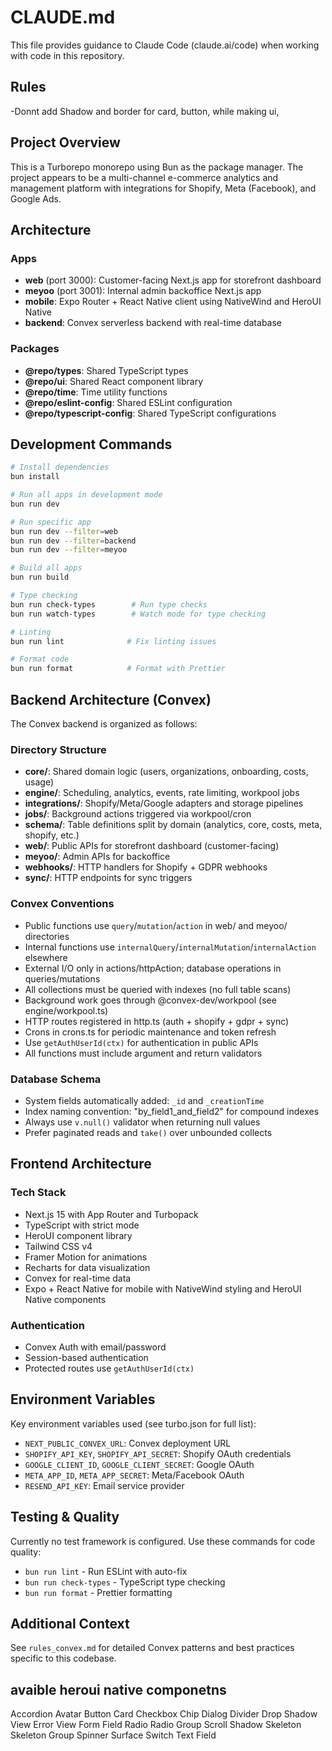 # CLAUDE.md

This file provides guidance to Claude Code (claude.ai/code) when working with code in this repository.

## Rules

-Donnt add Shadow and border for card, button, while making ui,

## Project Overview

This is a Turborepo monorepo using Bun as the package manager. The project appears to be a multi-channel e-commerce analytics and management platform with integrations for Shopify, Meta (Facebook), and Google Ads.

## Architecture

### Apps

- **web** (port 3000): Customer-facing Next.js app for storefront dashboard
- **meyoo** (port 3001): Internal admin backoffice Next.js app
- **mobile**: Expo Router + React Native client using NativeWind and HeroUI Native
- **backend**: Convex serverless backend with real-time database

### Packages

- **@repo/types**: Shared TypeScript types
- **@repo/ui**: Shared React component library
- **@repo/time**: Time utility functions
- **@repo/eslint-config**: Shared ESLint configuration
- **@repo/typescript-config**: Shared TypeScript configurations

## Development Commands

```bash
# Install dependencies
bun install

# Run all apps in development mode
bun run dev

# Run specific app
bun run dev --filter=web
bun run dev --filter=backend
bun run dev --filter=meyoo

# Build all apps
bun run build

# Type checking
bun run check-types        # Run type checks
bun run watch-types        # Watch mode for type checking

# Linting
bun run lint              # Fix linting issues

# Format code
bun run format            # Format with Prettier
```

## Backend Architecture (Convex)

The Convex backend is organized as follows:

### Directory Structure

- **core/**: Shared domain logic (users, organizations, onboarding, costs, usage)
- **engine/**: Scheduling, analytics, events, rate limiting, workpool jobs
- **integrations/**: Shopify/Meta/Google adapters and storage pipelines
- **jobs/**: Background actions triggered via workpool/cron
- **schema/**: Table definitions split by domain (analytics, core, costs, meta, shopify, etc.)
- **web/**: Public APIs for storefront dashboard (customer-facing)
- **meyoo/**: Admin APIs for backoffice
- **webhooks/**: HTTP handlers for Shopify + GDPR webhooks
- **sync/**: HTTP endpoints for sync triggers

### Convex Conventions

- Public functions use `query`/`mutation`/`action` in web/ and meyoo/ directories
- Internal functions use `internalQuery`/`internalMutation`/`internalAction` elsewhere
- External I/O only in actions/httpAction; database operations in queries/mutations
- All collections must be queried with indexes (no full table scans)
- Background work goes through @convex-dev/workpool (see engine/workpool.ts)
- HTTP routes registered in http.ts (auth + shopify + gdpr + sync)
- Crons in crons.ts for periodic maintenance and token refresh
- Use `getAuthUserId(ctx)` for authentication in public APIs
- All functions must include argument and return validators

### Database Schema

- System fields automatically added: `_id` and `_creationTime`
- Index naming convention: "by_field1_and_field2" for compound indexes
- Always use `v.null()` validator when returning null values
- Prefer paginated reads and `take()` over unbounded collects

## Frontend Architecture

### Tech Stack

- Next.js 15 with App Router and Turbopack
- TypeScript with strict mode
- HeroUI component library
- Tailwind CSS v4
- Framer Motion for animations
- Recharts for data visualization
- Convex for real-time data
- Expo + React Native for mobile with NativeWind styling and HeroUI Native components

### Authentication

- Convex Auth with email/password
- Session-based authentication
- Protected routes use `getAuthUserId(ctx)`

## Environment Variables

Key environment variables used (see turbo.json for full list):

- `NEXT_PUBLIC_CONVEX_URL`: Convex deployment URL
- `SHOPIFY_API_KEY`, `SHOPIFY_API_SECRET`: Shopify OAuth credentials
- `GOOGLE_CLIENT_ID`, `GOOGLE_CLIENT_SECRET`: Google OAuth
- `META_APP_ID`, `META_APP_SECRET`: Meta/Facebook OAuth
- `RESEND_API_KEY`: Email service provider

## Testing & Quality

Currently no test framework is configured. Use these commands for code quality:

- `bun run lint` - Run ESLint with auto-fix
- `bun run check-types` - TypeScript type checking
- `bun run format` - Prettier formatting

## Additional Context

See `rules_convex.md` for detailed Convex patterns and best practices specific to this codebase.

## avaible heroui native componetns

Accordion
Avatar
Button
Card
Checkbox
Chip
Dialog
Divider
Drop Shadow View
Error View
Form Field
Radio
Radio Group
Scroll Shadow
Skeleton
Skeleton Group
Spinner
Surface
Switch
Text Field
